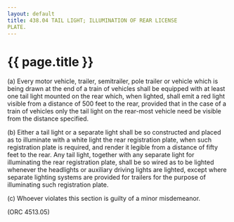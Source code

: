 ```yaml
---
layout: default 
title: 438.04 TAIL LIGHT; ILLUMINATION OF REAR LICENSE
PLATE.
---
```


{{ page.title }}
================

​(a) Every motor vehicle, trailer, semitrailer, pole trailer or vehicle
which is being drawn at the end of a train of vehicles shall be equipped
with at least one tail light mounted on the rear which, when lighted,
shall emit a red light visible from a distance of 500 feet to the rear,
provided that in the case of a train of vehicles only the tail light on
the rear-most vehicle need be visible from the distance specified.

​(b) Either a tail light or a separate light shall be so constructed and
placed as to illuminate with a white light the rear registration plate,
when such registration plate is required, and render it legible from a
distance of fifty feet to the rear. Any tail light, together with any
separate light for illuminating the rear registration plate, shall be so
wired as to be lighted whenever the headlights or auxiliary driving
lights are lighted, except where separate lighting systems are provided
for trailers for the purpose of illuminating such registration plate.

​(c) Whoever violates this section is guilty of a minor misdemeanor.

(ORC 4513.05)
